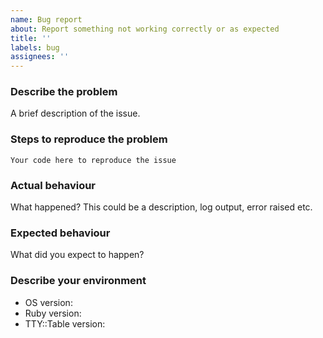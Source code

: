 ```yaml
---
name: Bug report
about: Report something not working correctly or as expected
title: ''
labels: bug
assignees: ''
---
```


### Describe the problem

A brief description of the issue.

### Steps to reproduce the problem

```
Your code here to reproduce the issue
```

### Actual behaviour

What happened? This could be a description, log output, error raised etc.

### Expected behaviour

What did you expect to happen?

### Describe your environment

* OS version:
* Ruby version:
* TTY::Table version:
